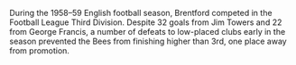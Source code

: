 During the 1958–59 English football season, Brentford competed in the Football League Third Division. Despite 32 goals from Jim Towers and 22 from George Francis, a number of defeats to low-placed clubs early in the season prevented the Bees from finishing higher than 3rd, one place away from promotion.
